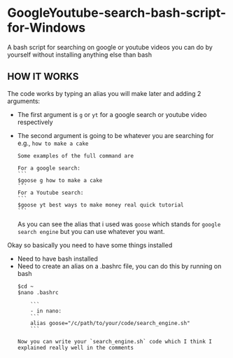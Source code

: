 # GoogleYoutube-search-bash-script-for-Windows

A bash script for searching on google or youtube videos you can do by yourself without installing anything else than bash

## HOW IT WORKS

The code works by typing an alias you will make later and adding 2 arguments:

- The first argument is `g` or `yt` for a google search or youtube video respectively
- The second argument is going to be whatever you are searching for e.g., `how to make a cake`

      Some examples of the full command are

      For a google search:
      ```
      $goose g how to make a cake
      ```
      For a Youtube search:
      ```
      $goose yt best ways to make money real quick tutorial
      ```

  As you can see the alias that i used was `goose` which stands for `google search engine` but you can use whatever you want.

Okay so basically you need to have some things installed

- Need to have bash installed
- Need to create an alias on a .bashrc file, you can do this by running on bash
  ```
  $cd ~
  $nano .bashrc

      ```
      - in nano:
      ```
      alias goose="/c/path/to/your/code/search_engine.sh"
      ```

  Now you can write your `search_engine.sh` code which I think I explained really well in the comments
